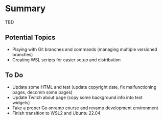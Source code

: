 # Summary

TBD

## Potential Topics

* Playing with Git branches and commands (managing multiple versioned branches)
* Creating WSL scripts for easier setup and distribution

## To Do

* Update some HTML and test (update copyright date, fix malfunctioning pages, decomm some pages)
* Update Twitch about page (copy some background info into text widgets)
* Take a proper Go onramp course and revamp development environment
* Finish transition to WSL2 and Ubuntu 22.04
